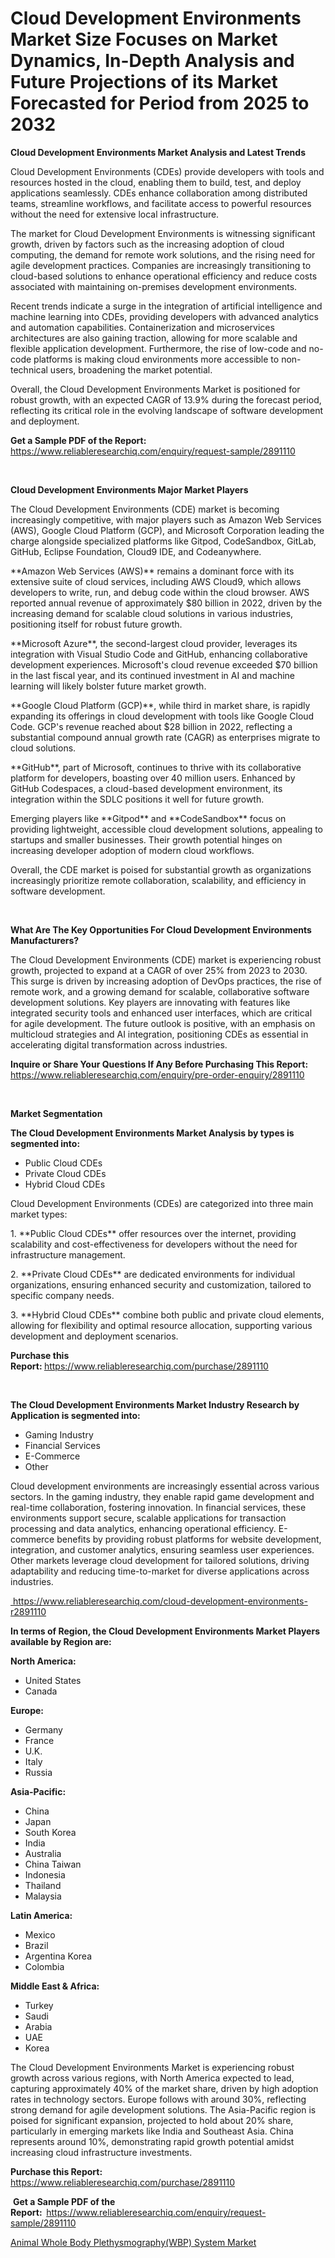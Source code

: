 <p><h1>Cloud Development Environments Market Size Focuses on Market Dynamics, In-Depth Analysis and Future Projections of its Market Forecasted for Period from 2025 to 2032</h1></p><p><strong>Cloud Development Environments Market Analysis and Latest Trends</strong></p>
<p><p>Cloud Development Environments (CDEs) provide developers with tools and resources hosted in the cloud, enabling them to build, test, and deploy applications seamlessly. CDEs enhance collaboration among distributed teams, streamline workflows, and facilitate access to powerful resources without the need for extensive local infrastructure.</p><p>The market for Cloud Development Environments is witnessing significant growth, driven by factors such as the increasing adoption of cloud computing, the demand for remote work solutions, and the rising need for agile development practices. Companies are increasingly transitioning to cloud-based solutions to enhance operational efficiency and reduce costs associated with maintaining on-premises development environments.</p><p>Recent trends indicate a surge in the integration of artificial intelligence and machine learning into CDEs, providing developers with advanced analytics and automation capabilities. Containerization and microservices architectures are also gaining traction, allowing for more scalable and flexible application development. Furthermore, the rise of low-code and no-code platforms is making cloud environments more accessible to non-technical users, broadening the market potential.</p><p>Overall, the Cloud Development Environments Market is positioned for robust growth, with an expected CAGR of 13.9% during the forecast period, reflecting its critical role in the evolving landscape of software development and deployment.</p></p>
<p><strong>Get a Sample PDF of the Report:&nbsp;</strong> <a href="https://www.reliableresearchiq.com/enquiry/request-sample/2891110?utm_campaign=3171&utm_medium=2&utm_source=Github&utm_content=ia&utm_term=14032025&utm_id=cloud-development-environments">https://www.reliableresearchiq.com/enquiry/request-sample/2891110</a></p>
<p>&nbsp;</p>
<p><strong>Cloud Development Environments Major Market Players</strong></p>
<p><p>The Cloud Development Environments (CDE) market is becoming increasingly competitive, with major players such as Amazon Web Services (AWS), Google Cloud Platform (GCP), and Microsoft Corporation leading the charge alongside specialized platforms like Gitpod, CodeSandbox, GitLab, GitHub, Eclipse Foundation, Cloud9 IDE, and Codeanywhere.</p><p>**Amazon Web Services (AWS)** remains a dominant force with its extensive suite of cloud services, including AWS Cloud9, which allows developers to write, run, and debug code within the cloud browser. AWS reported annual revenue of approximately $80 billion in 2022, driven by the increasing demand for scalable cloud solutions in various industries, positioning itself for robust future growth.</p><p>**Microsoft Azure**, the second-largest cloud provider, leverages its integration with Visual Studio Code and GitHub, enhancing collaborative development experiences. Microsoft's cloud revenue exceeded $70 billion in the last fiscal year, and its continued investment in AI and machine learning will likely bolster future market growth.</p><p>**Google Cloud Platform (GCP)**, while third in market share, is rapidly expanding its offerings in cloud development with tools like Google Cloud Code. GCP's revenue reached about $28 billion in 2022, reflecting a substantial compound annual growth rate (CAGR) as enterprises migrate to cloud solutions.</p><p>**GitHub**, part of Microsoft, continues to thrive with its collaborative platform for developers, boasting over 40 million users. Enhanced by GitHub Codespaces, a cloud-based development environment, its integration within the SDLC positions it well for future growth.</p><p>Emerging players like **Gitpod** and **CodeSandbox** focus on providing lightweight, accessible cloud development solutions, appealing to startups and smaller businesses. Their growth potential hinges on increasing developer adoption of modern cloud workflows.</p><p>Overall, the CDE market is poised for substantial growth as organizations increasingly prioritize remote collaboration, scalability, and efficiency in software development.</p></p>
<p>&nbsp;</p>
<p><strong>What Are The Key Opportunities For Cloud Development Environments Manufacturers?</strong></p>
<p><p>The Cloud Development Environments (CDE) market is experiencing robust growth, projected to expand at a CAGR of over 25% from 2023 to 2030. This surge is driven by increasing adoption of DevOps practices, the rise of remote work, and a growing demand for scalable, collaborative software development solutions. Key players are innovating with features like integrated security tools and enhanced user interfaces, which are critical for agile development. The future outlook is positive, with an emphasis on multicloud strategies and AI integration, positioning CDEs as essential in accelerating digital transformation across industries.</p></p>
<p><strong>Inquire or Share Your Questions If Any Before Purchasing This Report:</strong> <a href="https://www.reliableresearchiq.com/enquiry/pre-order-enquiry/2891110?utm_campaign=3171&utm_medium=2&utm_source=Github&utm_content=ia&utm_term=14032025&utm_id=cloud-development-environments">https://www.reliableresearchiq.com/enquiry/pre-order-enquiry/2891110</a></p>
<p>&nbsp;</p>
<p><strong>Market Segmentation</strong></p>
<p><strong>The Cloud Development Environments Market Analysis by types is segmented into:</strong></p>
<p><ul><li>Public Cloud CDEs</li><li>Private Cloud CDEs</li><li>Hybrid Cloud CDEs</li></ul></p>
<p><p>Cloud Development Environments (CDEs) are categorized into three main market types: </p><p>1. **Public Cloud CDEs** offer resources over the internet, providing scalability and cost-effectiveness for developers without the need for infrastructure management. </p><p>2. **Private Cloud CDEs** are dedicated environments for individual organizations, ensuring enhanced security and customization, tailored to specific company needs. </p><p>3. **Hybrid Cloud CDEs** combine both public and private cloud elements, allowing for flexibility and optimal resource allocation, supporting various development and deployment scenarios.</p></p>
<p><strong>Purchase this Report:&nbsp;</strong><a href="https://www.reliableresearchiq.com/purchase/2891110?utm_campaign=3171&utm_medium=2&utm_source=Github&utm_content=ia&utm_term=14032025&utm_id=cloud-development-environments">https://www.reliableresearchiq.com/purchase/2891110</a></p>
<p>&nbsp;</p>
<p><strong>The Cloud Development Environments Market Industry Research by Application is segmented into:</strong></p>
<p><ul><li>Gaming Industry</li><li>Financial Services</li><li>E-Commerce</li><li>Other</li></ul></p>
<p><p>Cloud development environments are increasingly essential across various sectors. In the gaming industry, they enable rapid game development and real-time collaboration, fostering innovation. In financial services, these environments support secure, scalable applications for transaction processing and data analytics, enhancing operational efficiency. E-commerce benefits by providing robust platforms for website development, integration, and customer analytics, ensuring seamless user experiences. Other markets leverage cloud development for tailored solutions, driving adaptability and reducing time-to-market for diverse applications across industries.</p></p>
<p><a href="https://www.reliableresearchiq.com/cloud-development-environments-r2891110?utm_campaign=3171&utm_medium=2&utm_source=Github&utm_content=ia&utm_term=14032025&utm_id=cloud-development-environments">&nbsp;https://www.reliableresearchiq.com/cloud-development-environments-r2891110</a></p>
<p><strong>In terms of Region, the Cloud Development Environments Market Players available by Region are:</strong></p>
<p>
    <p> <strong> North America: </strong>
        <ul>
            <li>United States</li>
            <li>Canada</li>
        </ul>
        </p> 
    <p> <strong> Europe: </strong>
        <ul>
            <li>Germany</li>
            <li>France</li>
            <li>U.K.</li>
            <li>Italy</li>
            <li>Russia</li>
        </ul>
        </p> 
    <p> <strong> Asia-Pacific: </strong>
        <ul>
            <li>China</li>
            <li>Japan</li>
            <li>South Korea</li>
            <li>India</li>
            <li>Australia</li>
            <li>China Taiwan</li>
            <li>Indonesia</li>
            <li>Thailand</li>
            <li>Malaysia</li>
        </ul>
        </p> 
    <p> <strong> Latin America: </strong>
        <ul>
            <li>Mexico</li>
            <li>Brazil</li>
            <li>Argentina Korea</li>
            <li>Colombia</li>
        </ul>
        </p> 
    <p> <strong> Middle East & Africa: </strong>
        <ul>
            <li>Turkey</li>
            <li>Saudi</li>
            <li>Arabia</li>
            <li>UAE</li>
            <li>Korea</li>
        </ul>
    </p>
    </p>
<p><p>The Cloud Development Environments Market is experiencing robust growth across various regions, with North America expected to lead, capturing approximately 40% of the market share, driven by high adoption rates in technology sectors. Europe follows with around 30%, reflecting strong demand for agile development solutions. The Asia-Pacific region is poised for significant expansion, projected to hold about 20% share, particularly in emerging markets like India and Southeast Asia. China represents around 10%, demonstrating rapid growth potential amidst increasing cloud infrastructure investments.</p></p>
<p><strong>Purchase this Report: </strong><a href="https://www.reliableresearchiq.com/purchase/2891110?utm_campaign=3171&utm_medium=2&utm_source=Github&utm_content=ia&utm_term=14032025&utm_id=cloud-development-environments">https://www.reliableresearchiq.com/purchase/2891110</a></p>
<p>&nbsp;<strong>Get a Sample PDF of the Report:&nbsp;&nbsp;</strong><a href="https://www.reliableresearchiq.com/enquiry/request-sample/2891110?utm_campaign=3171&utm_medium=2&utm_source=Github&utm_content=ia&utm_term=14032025&utm_id=cloud-development-environments">https://www.reliableresearchiq.com/enquiry/request-sample/2891110</a></p>
<p><strong></strong></p>
<p><p><a href="https://github.com/AshikRahman991/Market-Research-Report-List-1/blob/main/animal-whole-body-plethysmographywbp-system-market.md?utm_campaign=3171&utm_medium=2&utm_source=Github&utm_content=ia&utm_term=14032025&utm_id=cloud-development-environments">Animal Whole Body Plethysmography(WBP) System Market</a></p></p>